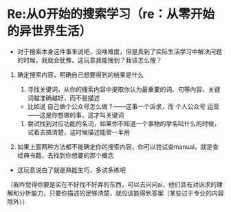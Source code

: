 # Re:从0开始的搜索学习（re：从零开始的异世界生活）

- 对于搜索本身这件事来说吧，没啥难度，但是真到了实际生活学习中解决问题的时候，我就会犹豫，这玩意我能搜到？我该怎么搜？

<!------>

1. 确定搜索内容，明确自己想要得到的结果是什么
    1. 寻找关键词，从你的搜索内容中提取你认为最重要的词、句等内容，关键词越准确越好，而不是描述
    
    - 比如说 自己做个公众号怎么做？——这事一个诉求，而 个人公众号 运营——这是你想做的事，这才叫关键词
    
    1. 尝试找到对应功能的名词，如果你不知道一个事物的学名叫什么的时候，试着去搞清楚，这时候描述能管一半用
    
2. 如果上面两种方法都不能确定你的搜索内容，你可以尝试查manual，就是查经典书籍，去找到你想要的那个概念

<!------>

- 这玩意说白了就是熟能生巧，多试多练吧

（我咋觉得你要是实在不好找不好弄的东西，可以去问问ai，他们具有对诉求的理解和分析能力，只要你描述的足够清楚，就应该能得到答案（某些过于专业的内容除外））